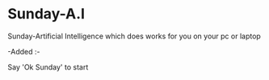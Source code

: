 # Sunday-A.I
Sunday-Artificial Intelligence which does works for you on your pc or laptop

-Added :-

 Say 'Ok Sunday' to start
